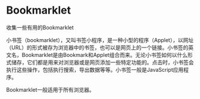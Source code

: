 # Bookmarklet
收集一些有用的Bookmarklet


小书签（bookmarklet），又叫书签小程序，是一种小型的程序（Applet），以网址（URL）的形式被存为浏览器中的书签，也可以是网页上的一个链接。小书签的英文名，Bookmarklet是由Bookmark和Applet组合而来。无论小书签如何以什么形式储存，它们都是用来对浏览器或是网页添加一些特定功能的。点击时，小书签会执行这些操作，包括执行搜索，导出数据等等。小书签一般是JavaScript应用程序。

Bookmarklet一般适用于所有浏览器。
